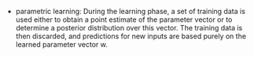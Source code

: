 - parametric learning: During the learning phase, a set of training data is used either to obtain a point estimate of the parameter vector or to determine a posterior distribution over this vector. The training data is then discarded, and predictions for new inputs are based purely on the learned parameter vector w.
